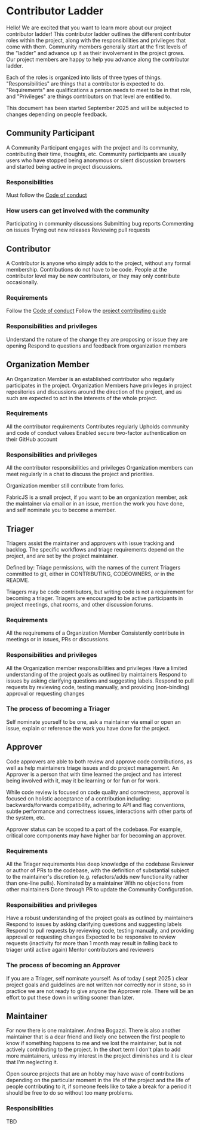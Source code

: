 # Contributor Ladder

Hello! We are excited that you want to learn more about our project contributor ladder! This contributor ladder outlines the different contributor roles within the project, along with the responsibilities and privileges that come with them. Community members generally start at the first levels of the "ladder" and advance up it as their involvement in the project grows. Our project members are happy to help you advance along the contributor ladder.

Each of the roles is organized into lists of three types of things. "Responsibilities" are things that a contributor is expected to do. "Requirements" are qualifications a person needs to meet to be in that role, and "Privileges" are things contributors on that level are entitled to.

This document has been started September 2025 and will be subjected to changes depending on people feedback.

## Community Participant

A Community Participant engages with the project and its community, contributing their time, thoughts, etc. Community participants are usually users who have stopped being anonymous or silent discussion browsers and started being active in project discussions.

### Responsibilities

Must follow the [Code of conduct](./CODE_OF_CONDUCT.md)

### How users can get involved with the community

Participating in community discussions
Submitting bug reports
Commenting on issues
Trying out new releases
Reviewing pull requests

## Contributor

A Contributor is anyone who simply adds to the project, without any formal membership. Contributions do not have to be code. People at the contributor level may be new contributors, or they may only contribute occasionally.

### Requirements

Follow the [Code of conduct](./CODE_OF_CONDUCT.md)
Follow the [project contributing guide](./CONTRIBUTING.md)

### Responsibilities and privileges

Understand the nature of the change they are proposing or issue they are opening
Respond to questions and feedback from organization members

## Organization Member

An Organization Member is an established contributor who regularly participates in the project. Organization Members have privileges in project repositories and discussions around the direction of the project, and as such are expected to act in the interests of the whole project.

### Requirements

All the contributor requirements
Contributes regularly
Upholds community and code of conduct values
Enabled secure two-factor authentication on their GitHub account

### Responsibilities and privileges

All the contributor responsibilities and privileges
Organization members can meet regularly in a chat to discuss the project and priorities.

Organization member still contribute from forks.

FabricJS is a small project, if you want to be an organization member, ask the maintainer via email or in an issue, mention the work you have done, and self nominate you to become a member.

## Triager

Triagers assist the maintainer and approvers with issue tracking and backlog. The specific workflows and triage requirements depend on the project, and are set by the project maintainer.

Defined by: Triage permissions, with the names of the current Triagers committed to git, either in CONTRIBUTING, CODEOWNERS, or in the README.

Triagers may be code contributors, but writing code is not a requirement for becoming a triager. Triagers are encouraged to be active participants in project meetings, chat rooms, and other discussion forums.

### Requirements

All the requiremens of a Organization Member
Consistently contribute in meetings or in issues, PRs or discussions.

### Responsibilities and privileges

All the Organization member responsibilities and privileges
Have a limited understanding of the project goals as outlined by maintainers
Respond to issues by asking clarifying questions and suggesting labels.
Respond to pull requests by reviewing code, testing manually, and providing (non-binding) approval or requesting changes

### The process of becoming a Triager

Self nominate yourself to be one, ask a maintainer via email or open an issue, explain or reference the work you have done for the project.

## Approver

Code approvers are able to both review and approve code contributions, as well as help maintainers triage issues and do project management.
An Approver is a person that with time learned the project and has interest being involved with it, may it be learning or for fun or for work.

While code review is focused on code quality and correctness, approval is focused on holistic acceptance of a contribution including: backwards/forwards compatibility, adhering to API and flag conventions, subtle performance and correctness issues, interactions with other parts of the system, etc.

Approver status can be scoped to a part of the codebase. For example, critical core components may have higher bar for becoming an approver.

### Requirements

All the Triager requirements
Has deep knowledge of the codebase
Reviewer or author of PRs to the codebase, with the definition of substantial subject to the maintainer's discretion (e.g. refactors/adds new functionality rather than one-line pulls).
Nominated by a maintainer
With no objections from other maintainers
Done through PR to update the Community Configuration.

### Responsibilities and privileges

Have a robust understanding of the project goals as outlined by maintainers
Respond to issues by asking clarifying questions and suggesting labels
Respond to pull requests by reviewing code, testing manually, and providing approval or requesting changes
Expected to be responsive to review requests (inactivity for more than 1 month may result in falling back to triager until active again)
Mentor contributors and reviewers

### The process of becoming an Approver

If you are a Triager, self nominate yourself.
As of today ( sept 2025 ) clear project goals and guidelines are not written nor correctly nor in stone, so in practice we are not ready to give anyone the Approver role. There will be an effort to put these down in writing sooner than later.

## Maintainer

For now there is one maintainer. Andrea Bogazzi.
There is also another maintainer that is a dear friend and likely one between the first people to know if something happens to me and we lost the maintainer, but is not actively contributing to the project.
In the short term I don't plan to add more maintainers, unless my interest in the project diminishes and it is clear that I'm neglecting it.

Open source projects that are an hobby may have wave of contributions depending on the particular moment in the life of the project and the life of people contributing to it, if someone feels like to take a break for a period it should be free to do so without too many problems.

### Responsibilities

TBD
